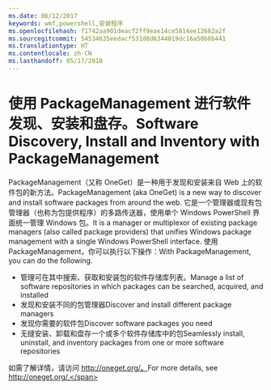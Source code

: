 ```yaml
---
ms.date: 06/12/2017
keywords: wmf,powershell,安装程序
ms.openlocfilehash: f1742aa901deacf2ff9eae14ce5814ee12682a2f
ms.sourcegitcommit: 54534635eedacf531d8d6344019dc16a50b8b441
ms.translationtype: HT
ms.contentlocale: zh-CN
ms.lasthandoff: 05/17/2018
---
```

# <a name="software-discovery-install-and-inventory-with-packagemanagement"></a><span data-ttu-id="e0a52-102">使用 PackageManagement 进行软件发现、安装和盘存。</span><span class="sxs-lookup"><span data-stu-id="e0a52-102">Software Discovery, Install and Inventory with PackageManagement</span></span>

<span data-ttu-id="e0a52-103">PackageManagement（又称 OneGet）是一种用于发现和安装来自 Web 上的软件包的新方法。</span><span class="sxs-lookup"><span data-stu-id="e0a52-103">PackageManagement (aka OneGet) is a new way to discover and install software packages from around the web.</span></span> <span data-ttu-id="e0a52-104">它是一个管理器或现有包管理器（也称为包提供程序）的多路传送器，使用单个 Windows PowerShell 界面统一管理 Windows 包。</span><span class="sxs-lookup"><span data-stu-id="e0a52-104">It is a manager or multiplexor of existing package managers (also called package providers) that unifies Windows package management with a single Windows PowerShell interface.</span></span> <span data-ttu-id="e0a52-105">使用 PackageManagement，你可以执行以下操作：</span><span class="sxs-lookup"><span data-stu-id="e0a52-105">With PackageManagement, you can do the following.</span></span>

-   <span data-ttu-id="e0a52-106">管理可在其中搜索、获取和安装包的软件存储库列表。</span><span class="sxs-lookup"><span data-stu-id="e0a52-106">Manage a list of software repositories in which packages can be searched, acquired, and installed</span></span>
-   <span data-ttu-id="e0a52-107">发现和安装不同的包管理器</span><span class="sxs-lookup"><span data-stu-id="e0a52-107">Discover and install different package managers</span></span>
-   <span data-ttu-id="e0a52-108">发现你需要的软件包</span><span class="sxs-lookup"><span data-stu-id="e0a52-108">Discover software packages you need</span></span>
-   <span data-ttu-id="e0a52-109">无缝安装、卸载和盘存一个或多个软件存储库中的包</span><span class="sxs-lookup"><span data-stu-id="e0a52-109">Seamlessly install, uninstall, and inventory packages from one or more software repositories</span></span>

<span data-ttu-id="e0a52-110">如需了解详情，请访问 http://oneget.org/。</span><span class="sxs-lookup"><span data-stu-id="e0a52-110">For more details, see http://oneget.org/.</span></span>
